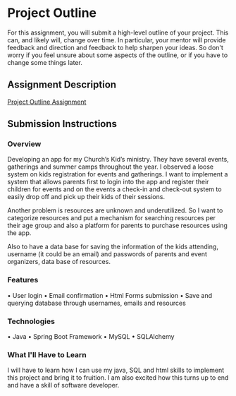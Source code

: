 # Project Outline
For this assignment, you will submit a high-level outline of your project. This can, and likely will, change over time. In particular, your mentor will provide feedback and direction and feedback to help sharpen your ideas. So don't worry if you feel unsure about some aspects of the outline, or if you have to change some things later.

## Assignment Description
[Project Outline Assignment](https://education.launchcode.org/liftoff/assignments/project-outline/)

## Submission Instructions

### Overview
Developing an app for my Church’s Kid’s ministry. They have several events, gatherings and summer camps throughout the year. I observed a loose system on kids registration for events and gatherings. I want to implement a system that allows parents first to login into the app and register their children for events and on the events a check-in and check-out system to easily drop off and pick up their kids of their sessions. 

Another problem is resources are unknown and underutilized. So I want to categorize resources and put a mechanism for searching resources per their age group and also a platform for parents to purchase resources using the app.

Also to have a data base for saving the information of the kids attending, username (it could be an email) and passwords of parents and event organizers, data base of resources.

### Features
•	User login
•	Email confirmation
•	Html Forms submission
•	Save and querying database through usernames, emails and resources

### Technologies
•	Java
•	Spring Boot Framework
•	MySQL
•	SQLAlchemy

### What I'll Have to Learn
I will have to learn how I can use my java, SQL and html skills to implement this project and bring it to fruition. I am also excited how this turns up to end and have a skill of software developer.
